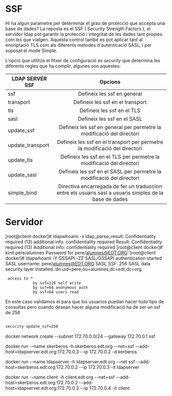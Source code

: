 # SSF

Hi ha algun parametre per determinar el grau de protecció que accepta una base de dades? La reposta es el SSF ( Security Strength Factors ), el servidor
ldap pot garantir la protecció i integritat de les dades tant propies com les que viatgen. Aquesta control també es pot aplicar tant al encriptació TLS com als
diferents metodes d'autenticació SASL, i per suposat el mode Simple. 

L'opció que utilitza el fitxer de configuració es *security* que determina les diferents regles que ha complir, algunes son aquestes:


|  LDAP SERVER SSF     |                                              Opcions                                                   |
| -------------------- |:-------------------------------------------------------------------------------------------------------:|
| ssf		 	  	   | Defineix les ssf en general 																			 |
| transport     	   | Defineix les ssf en el transport                                      									 |
| tls		      	   | Defineix les ssf en el TLS									  											 |
| sasl		    	   | Defineix les ssf en el SASL																			 |
| update_ssf	 	   | Defineix les ssf en general per permetre la modificació del directori									 |
| update_transport 	   | Defineix les ssf en el transport per permetre la modificació del directori								 |
| update_tls    	   | Defineix les ssf en el TLS per permetre la modificació del directori									 |
| update_sasl    	   | Defineix les ssf en el SASL per permetre la modificació del directori									 |
| simple_bind    	   | Directiva encarregada de fer un traduccion entre els usuaris sasl a usuaris simples de la base de dades |


# Servidor 





[root@client docker]# ldapwhoami -x 
ldap_parse_result: Confidentiality required (13)
	additional info: confidentiality required
Result: Confidentiality required (13)
Additional info: confidentiality required
[root@client docker]# kinit pere/alumnes
Password for pere/alumnes@EDT.ORG: 
[root@client docker]# ldapwhoami -Y GSSAPI -ZZ
SASL/GSSAPI authentication started
SASL username: pere/alumnes@EDT.ORG
SASL SSF: 256
SASL data security layer installed.
dn:uid=pere,ou=alumnes,dc=edt,dc=org



     access to *
                by ssf=128 self write
                by ssf=64 anonymous auth
                by ssf=64 users read
                
En este caso validamos el para que los usuarios puedan hacer todo tipo de consultas pero cuando desean hacer alguna modificació ha de ser un ssf de 256

```bash

security update_ssf=256

```




docker network create --subnet 172.70.0.0/24 --gateway 172.70.0.1 ssf


docker run --name skerberos -h skerberos.edt.org --net=ssf --add-host=ldapserver.edt.org:172.70.0.3 --ip 172.70.0.2 -d kerberos 


docker run --name ldapserver -h ldapserver.edt.org --net ssf --add-host=skerberos.edt.org:172.70.0.2 --ip 172.70.0.3 -it ldapserver 


docker run --name client -h client.edt.org --net=ssf  --add-host=skerberos.edt.org:172.70.0.2 --add-host=ldapserver.edt.org:172.70.0.3 --ip 172.70.0.4 -it client
